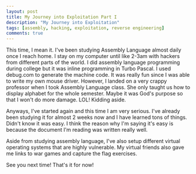 ```yaml
---
layout: post
title: My Journey into Exploitation Part I
description: "My Journey into Exploitation"
tags: [assembly, hacking, exploitation, reverse engineering]
comments: true
---
```

This time, I mean it. I've been studying Assembly Language almost daily once I reach home. I stay on my computer until like 2-3am with hackers from different parts of the world. I did assembly language programming during college but it was inline programming in Turbo Pascal. I used debug.com to generate the machine code. It was really fun since I was able to write my own mouse driver. However, I landed on a very crappy professor when I took Assembly Language class. She only taught us how to display alphabet for the whole semester. Maybe it was God's purpose so that I won't do more damage. LOL! Kidding aside.

Anyways, I've started again and this time I am very serious. I've already been studying it for almost 2 weeks now and I have learned tons of things. Didn't know it was easy. I think the reason why I'm saying it's easy is because the document I'm reading was written really well.

Aside from studying assembly language, I've also setup different virtual operating systems that are highly vulnerable. My virtual friends also gave me links to war games and capture the flag exercises.

See you next time! That's it for now!